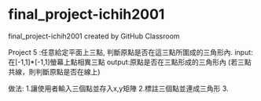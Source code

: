 # final_project-ichih2001
final_project-ichih2001 created by GitHub Classroom

Project 5 :任意給定平面上三點, 判斷原點是否在這三點所圍成的三角形內.
input:在[-1,1]*[-1,1]螢幕上點相異三點
output:原點是否在三點形成的三角形內
(若三點共線，則判斷原點是否在線上)

做法:
1.讓使用者輸入三個點並存入x,y矩陣
2.標註三個點並連成三角形
3.
